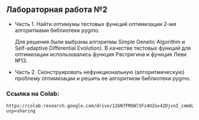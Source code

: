 ## Лабораторная работа №2

*   Часть 1. Найти оптимумы тестовых функций оптимизации 2-мя алгоритмами библиотеки pygmo.

    Для решения были выбраны алгоритмы Simple Genetic Algorithm и Self-adaptive Differential Evolution). В качестве тестовых функций для оптимизации использовались           функция Растригина и функция Леви №13.

*   Часть 2. Сконструировать нефункциональную (алгоритмическую) проблему оптимизации и решить ее алгоритмом библиотеки pygmo.

### Ссылка на Colab:

    https://colab.research.google.com/drive/12bN7FMGWlSFz4UZox42DjvnI_cmm8Z36?usp=sharing
